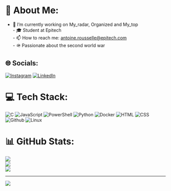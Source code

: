 # 💫 About Me:
- 🔭 I’m currently working on My_radar, Organized and My_top<br>- 🎓 Student at Epitech<br>- 📫 How to reach me: antoine.rousselle@epitech.com<br>- 🪖 Passionate about the second world war


## 🌐 Socials:
[![Instagram](https://img.shields.io/badge/Instagram-%23E4405F.svg?logo=Instagram&logoColor=white)](https://instagram.com/exominiate59) [![LinkedIn](https://img.shields.io/badge/LinkedIn-%230077B5.svg?logo=linkedin&logoColor=white)]([https://linkedin.com/in/rousselle-antoine](https://www.linkedin.com/in/rousselle-antoine-1354a12b2/)) 

# 💻 Tech Stack:
![C](https://img.shields.io/badge/c-%2300599C.svg?style=for-the-badge&logo=c&logoColor=white) ![JavaScript](https://img.shields.io/badge/javascript-%23323330.svg?style=for-the-badge&logo=javascript&logoColor=%23F7DF1E) ![PowerShell](https://img.shields.io/badge/PowerShell-%235391FE.svg?style=for-the-badge&logo=powershell&logoColor=white) ![Python](https://img.shields.io/badge/python-3670A0?style=for-the-badge&logo=python&logoColor=ffdd54) ![Docker](https://img.shields.io/badge/docker-%230db7ed.svg?style=for-the-badge&logo=docker&logoColor=white) ![HTML](https://img.shields.io/badge/HTML-%2300599C.svg?style=for-the-badge&logo=html5&logoColor=white) ![CSS](https://img.shields.io/badge/CSS-%2300599C.svg?style=for-the-badge&logo=css3&logoColor=white) ![Github](https://img.shields.io/badge/Github-%2300599C.svg?style=for-the-badge&logo=github&logoColor=white) ![Linux](https://img.shields.io/badge/Linux-%2300599C.svg?style=for-the-badge&logo=linux&logoColor=white)
# 📊 GitHub Stats:
![](https://github-readme-stats.vercel.app/api?username=Exominiate59&theme=dark&hide_border=false&include_all_commits=true&count_private=true)<br/>
![](https://github-readme-streak-stats.herokuapp.com/?user=Exominiate59&theme=dark&hide_border=false)<br/>
![](https://github-readme-stats.vercel.app/api/top-langs/?username=Exominiate59&theme=dark&hide_border=false&include_all_commits=true&count_private=true&layout=compact)

---
[![](https://visitcount.itsvg.in/api?id=Exominiate59&icon=0&color=0)](https://visitcount.itsvg.in)

<!-- Proudly created with GPRM ( https://gprm.itsvg.in ) -->
